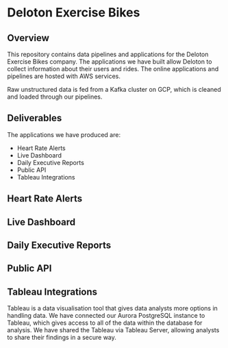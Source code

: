 # Deloton Exercise Bikes

## Overview

This repository contains data pipelines and applications for the Deloton Exercise Bikes company. The applications we have built allow Deloton to collect information about their users and rides.
The online applications and pipelines are hosted with AWS services. 

Raw unstructured data is fed from a Kafka cluster on GCP, which is cleaned and loaded through our pipelines.

## Deliverables

The applications we have produced are:

- Heart Rate Alerts
- Live Dashboard
- Daily Executive Reports
- Public API
- Tableau Integrations

## Heart Rate Alerts

## Live Dashboard

## Daily Executive Reports

## Public API

## Tableau Integrations

Tableau is a data visualisation tool that gives data analysts more options in handling data. We have connected our Aurora PostgreSQL instance to Tableau, which gives access to all of the data within the database for analysis. We have shared the Tableau via Tableau Server, allowing analysts to share their findings in a secure way.
